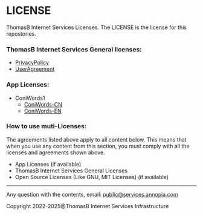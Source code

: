 # LICENSE
ThomasB Internet Services Licenses.
The LICENSE is the license for this repostories.

### ThomasB Internet Services General licenses:
- [PrivacyPolicy](/PrivacyPolicy.html)
- [UserAgreement](/UserAgreement.html)

### App Licenses:
- ConiWords1
  - [ConiWords-CN](/ConiWords/ConiWords_UserAgreements_CN.html)
  - [ConiWords-EN](/ConiWords/ConiWords_UserAgreements_EN.html)

### How to use muti-Licenses:
The agreements listed above apply to all content below. This means that when you use any content from this section, you must comply with all the licenses and agreements shown above.
- App Licenses (if available)
- ThomasB Internet Services General Licenses
- Open Source Licenses (Like GNU, MIT Licenses) (if available)

---
Any question with the contents, email: public@services.annopia.com

Copyright 2022-2025@ThomasB Internet Services Infrastructure
